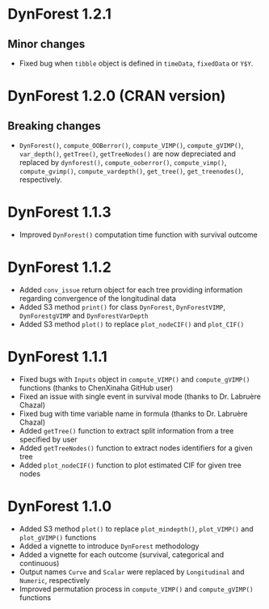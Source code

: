 # DynForest 1.2.1

## Minor changes

*   Fixed bug when `tibble` object is defined in `timeData`, `fixedData` or `Y$Y`.

# DynForest 1.2.0 (CRAN version)

## Breaking changes

*   `DynForest()`, `compute_OOBerror()`, `compute_VIMP()`, `compute_gVIMP()`, `var_depth()`, `getTree()`, `getTreeNodes()` are now depreciated and replaced by `dynforest()`, `compute_ooberror()`, `compute_vimp()`, `compute_gvimp()`, `compute_vardepth()`, `get_tree()`, `get_treenodes()`, respectively.

# DynForest 1.1.3

*   Improved `DynForest()` computation time function with survival outcome

# DynForest 1.1.2

*   Added `conv_issue` return object for each tree providing information regarding convergence of the longitudinal data
*   Added S3 method `print()` for class `DynForest`, `DynForestVIMP`, `DynForestgVIMP` and `DynForestVarDepth`
*   Added S3 method `plot()` to replace `plot_nodeCIF()` and `plot_CIF()`

# DynForest 1.1.1

*   Fixed bugs with `Inputs` object in `compute_VIMP()` and `compute_gVIMP()` functions (thanks to ChenXinaha GitHub user)
*   Fixed an issue with single event in survival mode (thanks to Dr. Labruère Chazal)
*   Fixed bug with time variable name in formula (thanks to Dr. Labruère Chazal)
*   Added `getTree()` function to extract split information from a tree specified by user
*   Added `getTreeNodes()` function to extract nodes identifiers for a given tree
*   Added `plot_nodeCIF()` function to plot estimated CIF for given tree nodes

# DynForest 1.1.0

*   Added S3 method `plot()` to replace `plot_mindepth()`, `plot_VIMP()` and `plot_gVIMP()` functions
*   Added a vignette to introduce `DynForest` methodology
*   Added a vignette for each outcome (survival, categorical and continuous)
*   Output names `Curve` and `Scalar` were replaced by `Longitudinal` and `Numeric`, respectively
*   Improved permutation process in `compute_VIMP()` and `compute_gVIMP()` functions
